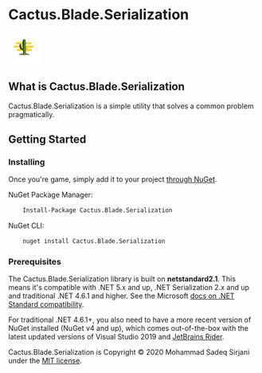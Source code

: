 # Cactus.Blade.Serialization

![Logo](Image/cactus-64.png)

## What is Cactus.Blade.Serialization

Cactus.Blade.Serialization is a simple utility that solves a common problem pragmatically.

## Getting Started

### Installing

Once you're game, simply add it to your project [through NuGet](https://www.nuget.org/packages/Cactus.Blade.Serialization).

NuGet Package Manager:

```bash
    Install-Package Cactus.Blade.Serialization
```

NuGet CLI:

```bash
    nuget install Cactus.Blade.Serialization
```

### Prerequisites

The Cactus.Blade.Serialization library is built on **netstandard2.1**. This means it's compatible with .NET 5.x and up, .NET Serialization 2.x and up and traditional .NET 4.6.1 and higher. See the Microsoft [docs on .NET Standard compatibility](https://docs.microsoft.com/en-us/dotnet/standard/net-standard#net-platforms-support).

For traditional .NET 4.6.1+, you also need to have a more recent version of NuGet installed (NuGet v4 and up), which comes out-of-the-box with the latest updated versions of Visual Studio 2019 and [JetBrains Rider](https://www.jetbrains.com/rider/).

Cactus.Blade.Serialization is Copyright &copy; 2020 Mohammad Sadeq Sirjani under the [MIT license](LICENSE.txt).
